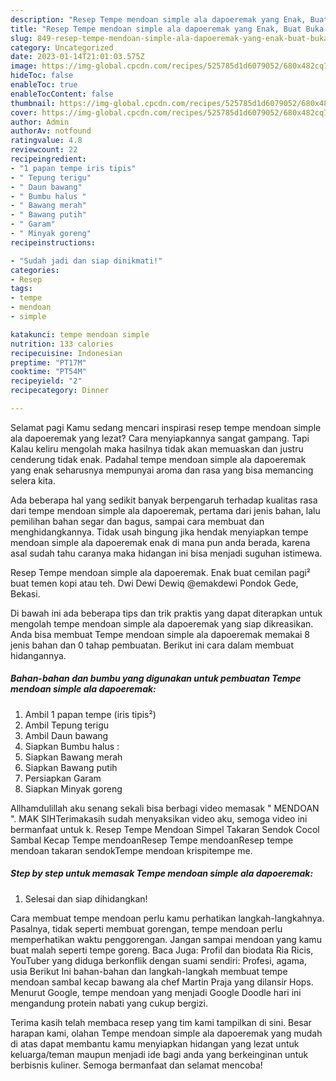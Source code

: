 ```yaml
---
description: "Resep Tempe mendoan simple ala dapoeremak yang Enak, Buat Buka Puasa Lezat Sekali"
title: "Resep Tempe mendoan simple ala dapoeremak yang Enak, Buat Buka Puasa Lezat Sekali"
slug: 849-resep-tempe-mendoan-simple-ala-dapoeremak-yang-enak-buat-buka-puasa-lezat-sekali
category: Uncategorized
date: 2023-01-14T21:01:03.575Z
image: https://img-global.cpcdn.com/recipes/525785d1d6079052/680x482cq70/tempe-mendoan-simple-ala-dapoeremak-foto-resep-utama.jpg
hideToc: false
enableToc: true
enableTocContent: false
thumbnail: https://img-global.cpcdn.com/recipes/525785d1d6079052/680x482cq70/tempe-mendoan-simple-ala-dapoeremak-foto-resep-utama.jpg
cover: https://img-global.cpcdn.com/recipes/525785d1d6079052/680x482cq70/tempe-mendoan-simple-ala-dapoeremak-foto-resep-utama.jpg
author: Admin
authorAv: notfound
ratingvalue: 4.8
reviewcount: 22
recipeingredient:
- "1 papan tempe iris tipis"
- " Tepung terigu"
- " Daun bawang"
- " Bumbu halus "
- " Bawang merah"
- " Bawang putih"
- " Garam"
- " Minyak goreng"
recipeinstructions:

- "Sudah jadi dan siap dinikmati!"
categories:
- Resep
tags:
- tempe
- mendoan
- simple

katakunci: tempe mendoan simple 
nutrition: 133 calories
recipecuisine: Indonesian
preptime: "PT17M"
cooktime: "PT54M"
recipeyield: "2"
recipecategory: Dinner

---
```



Selamat pagi Kamu sedang mencari inspirasi resep tempe mendoan simple ala dapoeremak yang lezat? Cara menyiapkannya sangat gampang. Tapi Kalau keliru mengolah maka hasilnya tidak akan memuaskan dan justru cenderung tidak enak. Padahal tempe mendoan simple ala dapoeremak yang enak seharusnya mempunyai aroma dan rasa yang bisa memancing selera kita.


Ada beberapa hal yang sedikit banyak berpengaruh terhadap kualitas rasa dari tempe mendoan simple ala dapoeremak, pertama dari jenis bahan, lalu pemilihan bahan segar dan bagus, sampai cara membuat dan menghidangkannya. Tidak usah bingung jika hendak menyiapkan tempe mendoan simple ala dapoeremak enak di mana pun anda berada, karena asal sudah tahu caranya maka hidangan ini bisa menjadi suguhan istimewa.

Resep Tempe mendoan simple ala dapoeremak. Enak buat cemilan pagi² buat temen kopi atau teh. Dwi Dewi Dewiq @emakdewi Pondok Gede, Bekasi.


Di bawah ini ada beberapa tips dan trik praktis yang dapat diterapkan untuk mengolah tempe mendoan simple ala dapoeremak yang siap dikreasikan. Anda bisa membuat Tempe mendoan simple ala dapoeremak memakai 8 jenis bahan dan 0 tahap pembuatan. Berikut ini cara dalam membuat hidangannya.

<!--inarticleads1-->

##### Bahan-bahan dan bumbu yang digunakan untuk pembuatan Tempe mendoan simple ala dapoeremak:

1. Ambil 1 papan tempe (iris tipis²)
1. Ambil  Tepung terigu
1. Ambil  Daun bawang
1. Siapkan  Bumbu halus :
1. Siapkan  Bawang merah
1. Siapkan  Bawang putih
1. Persiapkan  Garam
1. Siapkan  Minyak goreng


Allhamdulillah aku senang sekali bisa berbagi video memasak &#34; MENDOAN &#34;. MAK SIHTerimakasih sudah menyaksikan video aku, semoga video ini bermanfaat untuk k. Resep Tempe Mendoan Simpel Takaran Sendok Cocol Sambal Kecap Tempe mendoanResep Tempe mendoanResep tempe mendoan takaran sendokTempe mendoan krispitempe me. 

<!--inarticleads2-->

##### Step by step untuk memasak Tempe mendoan simple ala dapoeremak:


1. Selesai dan siap dihidangkan!

Cara membuat tempe mendoan perlu kamu perhatikan langkah-langkahnya. Pasalnya, tidak seperti membuat gorengan, tempe mendoan perlu memperhatikan waktu penggorengan. Jangan sampai mendoan yang kamu buat malah seperti tempe goreng. Baca Juga: Profil dan biodata Ria Ricis, YouTuber yang diduga berkonflik dengan suami sendiri: Profesi, agama, usia Berikut Ini bahan-bahan dan langkah-langkah membuat tempe mendoan sambal kecap bawang ala chef Martin Praja yang dilansir Hops. Menurut Google, tempe mendoan yang menjadi Google Doodle hari ini mengandung protein nabati yang cukup bergizi. 

Terima kasih telah membaca resep yang tim kami tampilkan di sini. Besar harapan kami, olahan Tempe mendoan simple ala dapoeremak yang mudah di atas dapat membantu kamu menyiapkan hidangan yang lezat untuk keluarga/teman maupun menjadi ide bagi anda yang berkeinginan untuk berbisnis kuliner. Semoga bermanfaat dan selamat mencoba!
